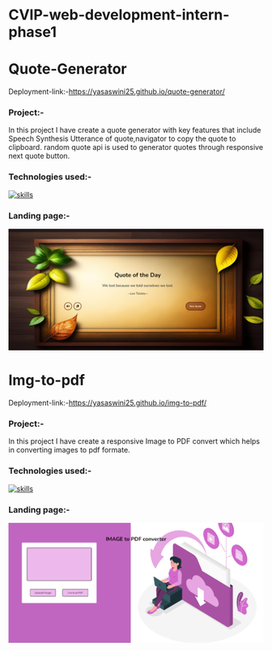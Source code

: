 # CVIP-web-development-intern-phase1
# Quote-Generator
Deployment-link:-https://yasaswini25.github.io/quote-generator/
### Project:-
In this project I have create a quote generator with key features that include Speech Synthesis Utterance of quote,navigator to copy the quote to clipboard.
random quote api is used to generator quotes through responsive next quote button.
### Technologies used:-
[![skills](https://skillicons.dev/icons?i=html,css,js)](https://skillicons.dev)
### Landing page:-
![landing](https://github.com/Yasaswini25/quote-generator/blob/main/Screenshot%202023-08-10%20004558.png)
# Img-to-pdf
Deployment-link:-https://yasaswini25.github.io/img-to-pdf/
### Project:-
In this project I have create a responsive Image to PDF convert which helps in converting images to pdf formate.
### Technologies used:-
[![skills](https://skillicons.dev/icons?i=html,css,js,api)](https://skillicons.dev)
### Landing page:-
![landing](https://github.com/Yasaswini25/img-to-pdf/blob/main/Screenshot%202023-08-13%20184446.png)
